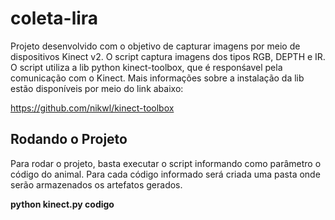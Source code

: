 # coleta-lira

Projeto desenvolvido com o objetivo de capturar imagens por meio de dispositivos Kinect v2. O script captura imagens dos tipos RGB, DEPTH e IR. O script utiliza a lib python kinect-toolbox, que é responśavel pela comunicação com o Kinect. Mais informações sobre a instalação da lib estão disponíveis por meio do link abaixo:

https://github.com/nikwl/kinect-toolbox

## Rodando o Projeto

Para rodar o projeto, basta executar o script informando como parâmetro o código do animal. Para cada código informado será criada uma pasta onde serão armazenados os artefatos gerados.

<strong>python kinect.py codigo</strong>

